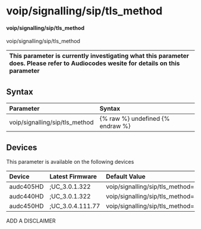 ﻿---
description: voip/signalling/sip/tls_method
search: false
---

# voip/signalling/sip/tls_method

#### voip/signalling/sip/tls_method

voip/signalling/sip/tls_method


| This parameter is currently investigating what this parameter does. Please refer to Audiocodes wesite for details on this parameter | 
| :--- |

## Syntax
| Parameter | Syntax |
| :--- | :--- |
|voip/signalling/sip/tls_method | {% raw %} undefined {% endraw %}|

## Devices
This parameter is available on the following devices

| Device | Latest Firmware | Default Value |
|:---|:---|:---|
| audc405HD | ;UC_3.0.1.322 | voip/signalling/sip/tls_method=SSL_2_3 
| audc440HD | ;UC_3.0.1.322 | voip/signalling/sip/tls_method=SSL_2_3 
| audc450HD | ;UC_3.0.4.111.77 | voip/signalling/sip/tls_method=SSL_2_3 

ADD A DISCLAIMER
